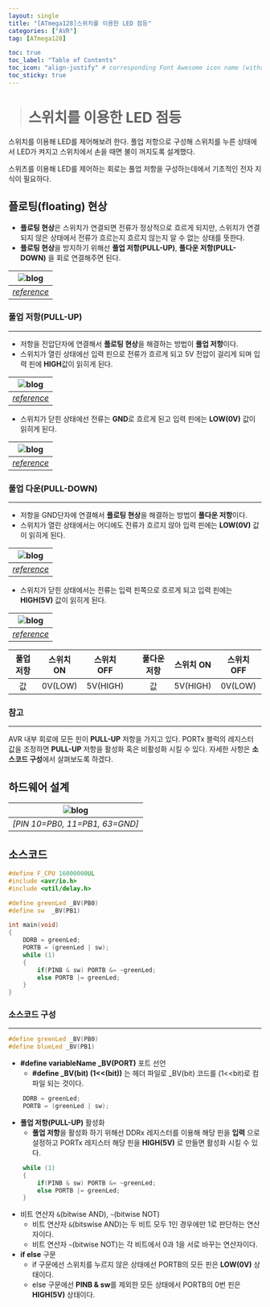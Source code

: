 ```yaml
---
layout: single
title: "[ATmega128]스위치를 이용한 LED 점등"
categories: ["AVR"]
tag: [ATmega128]

toc: true
toc_label: "Table of Contents"
toc_icon: "align-justify" # corresponding Font Awesome icon name (without fa prefix)
toc_sticky: true
---
```


># 스위치를 이용한 LED 점등

스위치를 이용해 LED를 제어해보려 한다. 풀업 저항으로 구성해 스위치를 누른 상태에서 LED가 켜지고 스위치에서 손을 때면 불이 꺼지도록 설계했다.   

스위츠를 이용해 LED를 제어하는 회로는 풀업 저항을 구성하는데에서 기초적인 전자 지식이 필요하다. 

## 플로팅(floating) 현상

* **플로팅 현상**은 스위치가 연결되면 전류가 정상적으로 흐르게 되지만, 스위치가 연결되지 않은 상태에서 전류가 흐르는지 흐르지 않는지 알 수 없는 상태를 뜻한다.
* **플로팅 현상**을 방지하기 위해선 **풀업 저항(PULL-UP)**, **풀다운 저항(PULL-DOWN)** 을 회로 연결해주면 된다. 

|![blog](https://github.com/JiJinWoo/JiJinWoo.github.io/blob/master/assets/images/avrblog/%ED%94%8C%EB%9F%AC%ED%8C%85.PNG?raw=true)|
|:--:|
|*[reference](https://k96-ozon.tistory.com/59)*|

### 풀업 저항(PULL-UP)
--- 
*	저항을 전압단자에 연결해서 **플로팅 현상**을 해결하는 방법이 **풀업 저항**이다.
*	스위치가 열린 상태에선 입력 핀으로 전류가 흐르게 되고 5V 전압이 걸리게 되며 입력 핀에 **HIGH**값이 읽히게 된다.

|![blog](https://github.com/JiJinWoo/JiJinWoo.github.io/blob/master/assets/images/avrblog/pullup.PNG?raw=true)|
|:--:|
|*[reference](https://k96-ozon.tistory.com/59)*|

*	스위치가 닫힌 상태에선 전류는 **GND**로 흐르게 된고 입력 핀에는 **LOW(0V)** 값이 읽히게 된다.

|![blog](https://github.com/JiJinWoo/JiJinWoo.github.io/blob/master/assets/images/avrblog/pullup2.PNG?raw=true)|
|:--:|
|*[reference](https://k96-ozon.tistory.com/59)*|

### 풀업 다운(PULL-DOWN)
--- 
*	저항을 GND단자에 연결해서 **플로팅 현상**을 해결하는 방법이 **풀다운 저항**이다.
*	스위치가 열린 상태에서는 어디에도 전류가 흐르지 않아 입력 핀에는 **LOW(0V)** 값이 읽히게 된다.

|![blog](https://github.com/JiJinWoo/JiJinWoo.github.io/blob/master/assets/images/avrblog/pulldown.PNG?raw=true)|
|:--:|
|*[reference](https://k96-ozon.tistory.com/59)*|

* 스위치가 닫힌 상태에서는 전류는 입력 핀쪽으로 흐르게 되고 입력 핀에는 **HIGH(5V)** 값이 읽히게 된다.

|![blog](https://github.com/JiJinWoo/JiJinWoo.github.io/blob/master/assets/images/avrblog/pulldown2.PNG?raw=true)|
|:--:|
|*[reference](https://k96-ozon.tistory.com/59)*|

|풀업저항|스위치 ON|스위치 OFF||풀다운저항|스위치 ON|스위치 OFF|
|:---:|:---:|:---:|:--:|:--:|:--:|:--:|
|값|0V(LOW)|5V(HIGH)||값|5V(HIGH)|0V(LOW)

### 참고
---
AVR 내부 회로에 모든 핀이 **PULL-UP** 저항을 가지고 있다. PORTx 블럭의 레지스터 값을 조정하면 **PULL-UP** 저항을 활성화 혹은 비활성화 시킬 수 있다. 자세한 사항은 **소스코드 구성**에서 살펴보도록 하겠다.


## 하드웨어 설계

|![blog](https://github.com/JiJinWoo/JiJinWoo.github.io/blob/master/assets/images/avrblog/led3(sw).PNG?raw=true)|
|:---:|
|*[PIN 10=PB0, 11=PB1, 63=GND]*|

## 소스코드

```cpp
#define F_CPU 16000000UL
#include <avr/io.h>
#include <util/delay.h>

#define greenLed _BV(PB0)
#define sw	_BV(PB1)

int main(void)
{
	DDRB = greenLed;
	PORTB = (greenLed | sw);
	while (1)
	{
		if(PINB & sw) PORTB &= ~greenLed;
		else PORTB |= greenLed;
	}
}
```  


### 소스코드 구성
---

```cpp
#define greenLed _BV(PB0)
#define blueLed	_BV(PB1)
```
* **#define variableName _BV(PORT)** 포트 선언
	* **#define _BV(bit) (1<<(bit))** 는 헤더 파일로  _BV(bit) 코드를 (1<<bit)로 컴파일 되는 것이다.

```cpp 
	DDRB = greenLed;
	PORTB = (greenLed | sw);
```
* **풀업 저항(PULL-UP)** 활성화
	* **풀업 저항**을 활성화 하기 위해선 DDRx 레지스터를 이용해 해당 핀을 **입력** 으로 설정하고 PORTx 레지스터 해당 핀을 **HIGH(5V)** 로 만들면 활성화 시킬 수 있다.

```cpp
	while (1)
	{
		if(PINB & sw) PORTB &= ~greenLed;
		else PORTB |= greenLed;
	}
```
* 비트 연산자 ```&```(bitwise AND), ```~```(bitwise NOT)
	* 비트 연산자 ```&```(bitswise AND)는 두 비트 모두 1인 경우에만 1로 판단하는 연산자이다. 
	* 비트 연산자 ```~```(bitwise NOT)는 각 비트에서 0과 1을 서로 바꾸는 연산자이다.
* **if else** 구문
	* if 구문에선 스위치를 누르지 않은 상태에선 PORTB의 모든 핀은 **LOW(0V)** 상태이다.
	* else 구문에선 **PINB & sw**를 제외한 모든 상태에서 PORTB의 0번 핀은 **HIGH(5V)** 상태이다.
